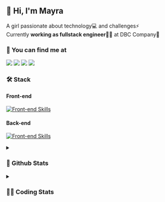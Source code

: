 ## 👋 Hi, I'm Mayra

A girl passionate about technology💻 and challenges⚡  
Currently **working as fullstack engineer**👩‍💻 at DBC Company🚀   

### 💬 You can find me at

<a href="https://mayra.dev" target="_blank" rel="noopener"><img src="https://img.shields.io/badge/-mayra.dev-005FED?style=flat&logo=Google-chrome&logoColor=white"/></a>
<a href="https://linkedin.com/in/mayraamaral" target="_blank" rel="noopener"><img src="https://img.shields.io/badge/-/mayraamaral-0077B5?style=flat&logo=Linkedin&logoColor=white"/></a>
<a href="mailto:mayra@mayra.dev" target="_blank" rel="noopener"><img src="https://img.shields.io/badge/-mayra@mayra.dev-D14836?style=flat&logo=Gmail&logoColor=white"/></a>
<a href="" target="_blank" rel="noopener"><img src="https://img.shields.io/badge/-mayraamaral-7289DA?style=flat&logo=Discord&logoColor=white"/></a>

### 🛠️ Stack
#### Front-end

[![Front-end Skills](https://skillicons.dev/icons?i=react,next,redux,styledcomponents,html,css,sass,js,ts,figma)](https://skillicons.dev)
#### Back-end

[![Front-end Skills](https://skillicons.dev/icons?i=java,spring,postgres,git,linux,bash,nodejs,docker,jenkins)](https://skillicons.dev)


<details>
    <summary><h3>📌 Github Stats</h3></summary>
    <div align="center">
        <table>
      <td><img height="160em" src="https://github-readme-stats.vercel.app/api?username=mayraamaral&show_icons=true&theme=algolia&hide_border=true&hide=stars&count_private=true" alt="Readme stats"></td>
      <td><img height="160em" src="https://github-readme-stats.vercel.app/api/top-langs/?username=mayraamaral&&layout=compact&&theme=algolia&hide_border=true&langs_count=6" alt="Language stats"></td>
       </table>
  </div> 
    

  <p align="center">
    <img src="https://github-readme-streak-stats.herokuapp.com?user=mayraamaral&theme=dark&hide_border=true&date_format=j%20M%5B%20Y%5D&locale=pt-br&background=050F2C&ring=0195DD&fire=23AA7D&currStreakLabel=23AA7D" alt="Streak stats">
  </p> 
</details>

<details>
  <summary><h3>👩‍💻 Coding Stats</h3></summary>
  
  <!--START_SECTION:waka-->
![Code Time](http://img.shields.io/badge/Code%20Time-119%20hrs%2048%20mins-blue)

**🐱 My GitHub Data** 

> 📦 578.1 kB Used in GitHub's Storage 
 > 
> 🏆 248 Contributions in the Year 2023
 > 
> 🚫 Not Opted to Hire
 > 
> 📜 47 Public Repositories 
 > 
> 🔑 24 Private Repositories 
 > 
**I'm an Early 🐤** 

```text
🌞 Morning                297 commits         ████░░░░░░░░░░░░░░░░░░░░░   15.35 % 
🌆 Daytime                871 commits         ███████████░░░░░░░░░░░░░░   45.01 % 
🌃 Evening                667 commits         █████████░░░░░░░░░░░░░░░░   34.47 % 
🌙 Night                  100 commits         █░░░░░░░░░░░░░░░░░░░░░░░░   05.17 % 
```
📅 **I'm Most Productive on Monday** 

```text
Monday                   426 commits         ██████░░░░░░░░░░░░░░░░░░░   22.02 % 
Tuesday                  320 commits         ████░░░░░░░░░░░░░░░░░░░░░   16.54 % 
Wednesday                258 commits         ███░░░░░░░░░░░░░░░░░░░░░░   13.33 % 
Thursday                 304 commits         ████░░░░░░░░░░░░░░░░░░░░░   15.71 % 
Friday                   276 commits         ████░░░░░░░░░░░░░░░░░░░░░   14.26 % 
Saturday                 130 commits         ██░░░░░░░░░░░░░░░░░░░░░░░   06.72 % 
Sunday                   221 commits         ███░░░░░░░░░░░░░░░░░░░░░░   11.42 % 
```


📊 **This Week I Spent My Time On** 

```text
🕑︎ Time Zone: America/Sao_Paulo

💬 Programming Languages: 
Java                     5 hrs 24 mins       ██████████████████░░░░░░░   71.57 % 
Properties               1 hr 6 mins         ████░░░░░░░░░░░░░░░░░░░░░   14.73 % 
GitIgnore file           23 mins             █░░░░░░░░░░░░░░░░░░░░░░░░   05.19 % 
FTL                      18 mins             █░░░░░░░░░░░░░░░░░░░░░░░░   04.10 % 
XML                      16 mins             █░░░░░░░░░░░░░░░░░░░░░░░░   03.71 % 

🔥 Editors: 
IntelliJ                 5 hrs 46 mins       ███████████████████░░░░░░   76.40 % 
VS Code                  1 hr 46 mins        ██████░░░░░░░░░░░░░░░░░░░   23.60 % 

🐱‍💻 Projects: 
vs12-back                1 hr 44 mins        ██████░░░░░░░░░░░░░░░░░░░   23.00 % 
aula-06                  1 hr 25 mins        █████░░░░░░░░░░░░░░░░░░░░   18.98 % 
Breno Santos             48 mins             ███░░░░░░░░░░░░░░░░░░░░░░   10.61 % 
Antonio Badaro           37 mins             ██░░░░░░░░░░░░░░░░░░░░░░░   08.35 % 
Hugo Ferreira            29 mins             ██░░░░░░░░░░░░░░░░░░░░░░░   06.42 % 

💻 Operating System: 
Linux                    7 hrs 33 mins       █████████████████████████   100.00 % 
```

**I Mostly Code in JavaScript** 

```text
JavaScript               98 repos            ███████░░░░░░░░░░░░░░░░░░   28.32 % 
TypeScript               92 repos            ███████░░░░░░░░░░░░░░░░░░   26.59 % 
HTML                     90 repos            ███████░░░░░░░░░░░░░░░░░░   26.01 % 
Java                     46 repos            ███░░░░░░░░░░░░░░░░░░░░░░   13.29 % 
CSS                      17 repos            █░░░░░░░░░░░░░░░░░░░░░░░░   04.91 % 
```




 Last Updated on 13/08/2023 18:41:28 UTC
<!--END_SECTION:waka-->

</details>
